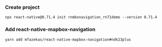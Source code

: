 ### Create project

```
npx react-native@0.71.4 init rnmbxnavigation_rn71demo --version 0.71.4
```

### Add react-native-mapbox-navigation

```
yarn add mfazekas/react-native-mapbox-navigation#ndk23plus
```